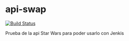 # api-swap
[![Build Status](http://localhost:8080/buildStatus/icon?job=Api+Star+Wars%2FRepo+api+Start+Wars%2Fmaster)](http://localhost:8080/job/Api%20Star%20Wars/job/Repo%20api%20Start%20Wars/job/master/)

Prueba de la api Star Wars para poder usarlo con Jenkis
